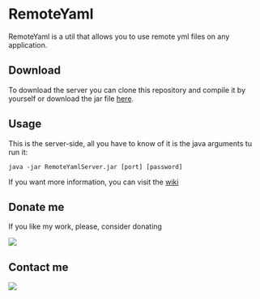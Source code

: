 # RemoteYaml

RemoteYaml is a util that allows you to use remote yml files on any application.

## Download
To download the server you can clone this repository and compile it by yourself or download the jar file [here](https://github.com/eltrueno/RemoteYamlServer/releases).

## Usage
This is the server-side, all you have to know of it is the java arguments tu run it:

```
java -jar RemoteYamlServer.jar [port] [password]
```
If you want more information, you can visit the [wiki](https://github.com/eltrueno/RemoteYamlServer/wiki/Information)

## Donate me
If you like my work, please, consider donating 

[![](https://www.paypalobjects.com/es_ES/ES/i/btn/btn_donate_LG.gif)](https://www.paypal.com/cgi-bin/webscr?cmd=_s-xclick&hosted_button_id=86Q4P2PSKP4VG)

## Contact me

[![](https://www.asian-voice.com/bundles/core/images/icon-twitter.png?v4)](http://twitter.eltrueno.es)

